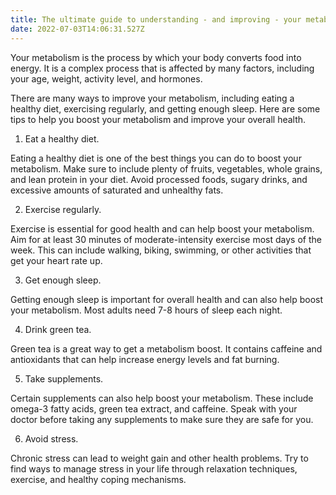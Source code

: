 ```yaml
---
title: The ultimate guide to understanding - and improving - your metabolism
date: 2022-07-03T14:06:31.527Z
---
```


Your metabolism is the process by which your body converts food into energy. It is a complex process that is affected by many factors, including your age, weight, activity level, and hormones.

There are many ways to improve your metabolism, including eating a healthy diet, exercising regularly, and getting enough sleep. Here are some tips to help you boost your metabolism and improve your overall health.

1. Eat a healthy diet.

Eating a healthy diet is one of the best things you can do to boost your metabolism. Make sure to include plenty of fruits, vegetables, whole grains, and lean protein in your diet. Avoid processed foods, sugary drinks, and excessive amounts of saturated and unhealthy fats.

2. Exercise regularly.

Exercise is essential for good health and can help boost your metabolism. Aim for at least 30 minutes of moderate-intensity exercise most days of the week. This can include walking, biking, swimming, or other activities that get your heart rate up.

3. Get enough sleep.

Getting enough sleep is important for overall health and can also help boost your metabolism. Most adults need 7-8 hours of sleep each night.

4. Drink green tea.

Green tea is a great way to get a metabolism boost. It contains caffeine and antioxidants that can help increase energy levels and fat burning.

5. Take supplements.

Certain supplements can also help boost your metabolism. These include omega-3 fatty acids, green tea extract, and caffeine. Speak with your doctor before taking any supplements to make sure they are safe for you.

6. Avoid stress.

Chronic stress can lead to weight gain and other health problems. Try to find ways to manage stress in your life through relaxation techniques, exercise, and healthy coping mechanisms.
